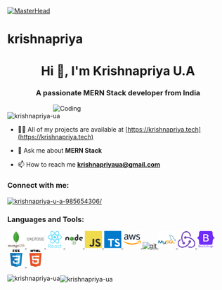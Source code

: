 [![MasterHead](https://www.arkasoftwares.com/blog/wp-content/uploads/2018/11/header_banner.jpg)](https://rishavchanda.io)


# krishnapriya<h1 align="center">Hi 👋, I'm Krishnapriya U.A</h1>
<h3 align="center">A passionate MERN Stack developer from India</h3>
<a href="https://linkedin.com/in/krishnapriya-u-a-985654306/" target="_blank">
  <img align="right" alt="Coding" width="400" src="https://miro.medium.com/v2/resize:fit:1400/1*5OSbGu-5Z98IT8r76UJZbw.gif">
</a>


<p align="left"> <img src="https://komarev.com/ghpvc/?username=krishnapriya-ua&label=Profile%20views&color=0e75b6&style=flat" alt="krishnapriya-ua" /> </p>

- 👨‍💻 All of my projects are available at [https://krishnapriya.tech](https://krishnapriya.tech)

- 💬 Ask me about **MERN Stack**

- 📫 How to reach me **krishnapriyaua@gmail.com**

<h3 align="left">Connect with me:</h3>
<p align="left">
<a href="https://linkedin.com/in/krishnapriya-u-a-985654306/" target="blank"><img align="center" src="https://raw.githubusercontent.com/rahuldkjain/github-profile-readme-generator/master/src/images/icons/Social/linked-in-alt.svg" alt="krishnapriya-u-a-985654306/" height="30" width="40" /></a>
</p>

<h3 align="left">Languages and Tools:</h3>
<p align="left">
  <a href="https://www.mongodb.com/" target="_blank" rel="noreferrer">
    <img src="https://raw.githubusercontent.com/devicons/devicon/master/icons/mongodb/mongodb-original-wordmark.svg" alt="mongodb" width="40" height="40"/>
  </a>
  <a href="https://expressjs.com" target="_blank" rel="noreferrer">
    <img src="https://raw.githubusercontent.com/devicons/devicon/master/icons/express/express-original-wordmark.svg" alt="express" width="40" height="40"/>
  </a>
  <a href="https://reactjs.org/" target="_blank" rel="noreferrer">
    <img src="https://raw.githubusercontent.com/devicons/devicon/master/icons/react/react-original-wordmark.svg" alt="react" width="40" height="40"/>
  </a>
  <a href="https://nodejs.org" target="_blank" rel="noreferrer">
    <img src="https://raw.githubusercontent.com/devicons/devicon/master/icons/nodejs/nodejs-original-wordmark.svg" alt="nodejs" width="40" height="40"/>
  </a>
  <a href="https://developer.mozilla.org/en-US/docs/Web/JavaScript" target="_blank" rel="noreferrer">
    <img src="https://raw.githubusercontent.com/devicons/devicon/master/icons/javascript/javascript-original.svg" alt="javascript" width="40" height="40"/>
  </a>
  <a href="https://www.typescriptlang.org/" target="_blank" rel="noreferrer">
    <img src="https://raw.githubusercontent.com/devicons/devicon/master/icons/typescript/typescript-original.svg" alt="typescript" width="40" height="40"/>
  </a>
  <a href="https://aws.amazon.com" target="_blank" rel="noreferrer">
    <img src="https://raw.githubusercontent.com/devicons/devicon/master/icons/amazonwebservices/amazonwebservices-original-wordmark.svg" alt="aws" width="40" height="40"/>
  </a>
  <a href="https://git-scm.com/" target="_blank" rel="noreferrer">
    <img src="https://www.vectorlogo.zone/logos/git-scm/git-scm-icon.svg" alt="git" width="40" height="40"/>
  </a>
  <a href="https://www.mysql.com/" target="_blank" rel="noreferrer">
    <img src="https://raw.githubusercontent.com/devicons/devicon/master/icons/mysql/mysql-original-wordmark.svg" alt="mysql" width="40" height="40"/>
  </a>
  <a href="https://redux.js.org" target="_blank" rel="noreferrer">
    <img src="https://raw.githubusercontent.com/devicons/devicon/master/icons/redux/redux-original.svg" alt="redux" width="40" height="40"/>
  </a>
  <a href="https://getbootstrap.com" target="_blank" rel="noreferrer">
    <img src="https://raw.githubusercontent.com/devicons/devicon/master/icons/bootstrap/bootstrap-plain-wordmark.svg" alt="bootstrap" width="40" height="40"/>
  </a>
  <a href="https://www.w3schools.com/css/" target="_blank" rel="noreferrer">
    <img src="https://raw.githubusercontent.com/devicons/devicon/master/icons/css3/css3-original-wordmark.svg" alt="css3" width="40" height="40"/>
  </a>
  <a href="https://www.w3.org/html/" target="_blank" rel="noreferrer">
    <img src="https://raw.githubusercontent.com/devicons/devicon/master/icons/html5/html5-original-wordmark.svg" alt="html5" width="40" height="40"/>
  </a>
</p>


<p><img align="left" src="https://github-readme-stats.vercel.app/api/top-langs?username=krishnapriya-ua&show_icons=true&locale=en&layout=compact" alt="krishnapriya-ua" /></p>



<p><img align="center" src="https://github-readme-streak-stats.herokuapp.com/?user=krishnapriya-ua&" alt="krishnapriya-ua" /></p>
